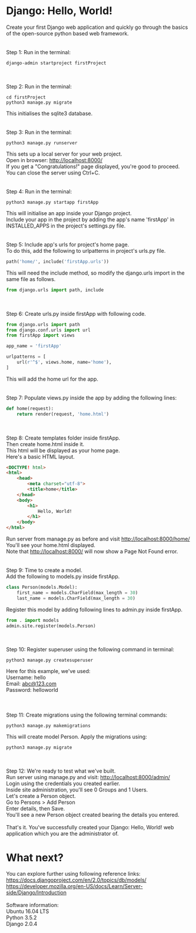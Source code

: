 # Django: Hello, World!
Create your first Django web application and quickly go through the basics of the open-source python based web framework.
\
\
\
Step 1: Run in the terminal:
```shell
django-admin startproject firstProject
```
\
\
Step 2: Run in the terminal:
```shell
cd firstProject
python3 manage.py migrate
```
This initialises the sqlite3 database.
\
\
\
Step 3: Run in the terminal:
```shell
python3 manage.py runserver
```
This sets up a local server for your web project.  
Open in browser: <http://localhost:8000/>  
If you get a "Congratulations!" page displayed, you're good to proceed.  
You can close the server using Ctrl+C.
\
\
\
Step 4: Run in the terminal:
```shell
python3 manage.py startapp firstApp
```
This will initialise an app inside your Django project.  
Include your app in the project by adding the app's name 'firstApp' in INSTALLED_APPS in the project's settings.py file.
\
\
\
Step 5: Include app's urls for project's home page.  
To do this, add the following to urlpatterns in project's urls.py file.
```python
path('home/', include('firstApp.urls'))
```
This will need the include method, so modify the django.urls import in the same file as follows.
```python
from django.urls import path, include
```
\
\
Step 6: Create urls.py inside firstApp with following code.
```python
from django.urls import path
from django.conf.urls import url
from firstApp import views

app_name = 'firstApp'

urlpatterns = [
    url(r'^$', views.home, name='home'),
]
```
This will add the home url for the app.
\
\
\
Step 7: Populate views.py inside the app by adding the following lines:
```python
def home(request):
    return render(request, 'home.html')
```
\
\
Step 8: Create templates folder inside firstApp.  
Then create home.html inside it.  
This html will be displayed as your home page.  
Here's a basic HTML layout.
```html
<DOCTYPE! html>
<html>
    <head>
        <meta charset="utf-8">
        <title>home</title>
    </head>
    <body>
        <h1>
            Hello, World!
        </h1>
    </body>
</html>
```
Run server from manage.py as before and visit <http://localhost:8000/home/>  
You'll see your home.html displayed.  
Note that <http://localhost:8000/> will now show a Page Not Found error.
\
\
\
Step 9: Time to create a model.  
Add the following to models.py inside firstApp.
```python
class Person(models.Model):
    first_name = models.CharField(max_length = 30)
    last_name = models.CharField(max_length = 30)
```
Register this model by adding following lines to admin.py inside firstApp.
```python
from . import models
admin.site.register(models.Person)
```
\
\
Step 10: Register superuser using the following command in terminal:
```shell
python3 manage.py createsuperuser
```
Here for this example, we've used:  
Username: hello  
Email: abc@123.com  
Password: helloworld  
\
\
\
Step 11: Create migrations using the following terminal commands:
```shell
python3 manage.py makemigrations
```
This will create model Person.
Apply the migrations using:
```shell
python3 manage.py migrate
```
\
\
Step 12: We're ready to test what we've built.  
Run server using manage.py and visit: <http://localhost:8000/admin/>  
Login using the credentials you created earlier.  
Inside site administration, you'll see 0 Groups and 1 Users.  
Let's create a Person object.  
Go to Persons > Add Person  
Enter details, then Save.  
You'll see a new Person object created bearing the details you entered.
\
\
That's it. You've successfully created your Django: Hello, World! web application which you are the administrator of.

# What next?
You can explore further using following reference links:
<https://docs.djangoproject.com/en/2.0/topics/db/models/>
<https://developer.mozilla.org/en-US/docs/Learn/Server-side/Django/Introduction>
\
\
Software information:  
Ubuntu 16.04 LTS  
Python 3.5.2  
Django 2.0.4